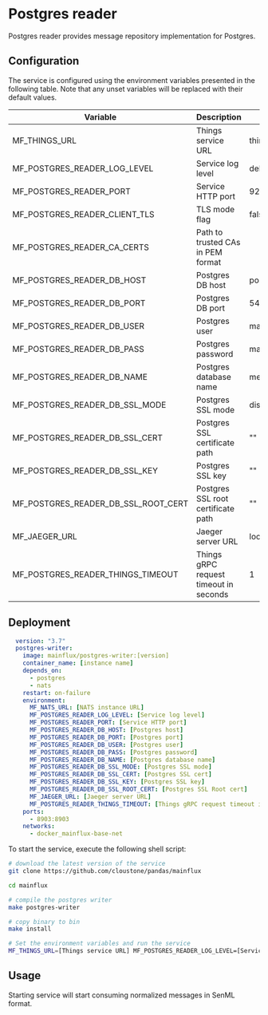 # Postgres reader

Postgres reader provides message repository implementation for Postgres.

## Configuration

The service is configured using the environment variables presented in the
following table. Note that any unset variables will be replaced with their
default values.

| Variable                            | Description                            | Default        |
|-------------------------------------|----------------------------------------|----------------|
| MF_THINGS_URL                       | Things service URL                     | things:8183    |
| MF_POSTGRES_READER_LOG_LEVEL        | Service log level                      | debug          |
| MF_POSTGRES_READER_PORT             | Service HTTP port                      | 9204           |
| MF_POSTGRES_READER_CLIENT_TLS       | TLS mode flag                          | false          |
| MF_POSTGRES_READER_CA_CERTS         | Path to trusted CAs in PEM format      |                |
| MF_POSTGRES_READER_DB_HOST          | Postgres DB host                       | postgres       |
| MF_POSTGRES_READER_DB_PORT          | Postgres DB port                       | 5432           |
| MF_POSTGRES_READER_DB_USER          | Postgres user                          | mainflux       |
| MF_POSTGRES_READER_DB_PASS          | Postgres password                      | mainflux       |
| MF_POSTGRES_READER_DB_NAME          | Postgres database name                 | messages       |
| MF_POSTGRES_READER_DB_SSL_MODE      | Postgres SSL mode                      | disabled       |
| MF_POSTGRES_READER_DB_SSL_CERT      | Postgres SSL certificate path          | ""             |
| MF_POSTGRES_READER_DB_SSL_KEY       | Postgres SSL key                       | ""             |
| MF_POSTGRES_READER_DB_SSL_ROOT_CERT | Postgres SSL root certificate path     | ""             |
| MF_JAEGER_URL                       | Jaeger server URL                      | localhost:6831 |
| MF_POSTGRES_READER_THINGS_TIMEOUT   | Things gRPC request timeout in seconds | 1              |

## Deployment

```yaml
  version: "3.7"
  postgres-writer:
    image: mainflux/postgres-writer:[version]
    container_name: [instance name]
    depends_on:
      - postgres
      - nats
    restart: on-failure
    environment:
      MF_NATS_URL: [NATS instance URL]
      MF_POSTGRES_READER_LOG_LEVEL: [Service log level]
      MF_POSTGRES_READER_PORT: [Service HTTP port]
      MF_POSTGRES_READER_DB_HOST: [Postgres host]
      MF_POSTGRES_READER_DB_PORT: [Postgres port]
      MF_POSTGRES_READER_DB_USER: [Postgres user]
      MF_POSTGRES_READER_DB_PASS: [Postgres password]
      MF_POSTGRES_READER_DB_NAME: [Postgres database name]
      MF_POSTGRES_READER_DB_SSL_MODE: [Postgres SSL mode]
      MF_POSTGRES_READER_DB_SSL_CERT: [Postgres SSL cert]
      MF_POSTGRES_READER_DB_SSL_KEY: [Postgres SSL key]
      MF_POSTGRES_READER_DB_SSL_ROOT_CERT: [Postgres SSL Root cert]
      MF_JAEGER_URL: [Jaeger server URL]
      MF_POSTGRES_READER_THINGS_TIMEOUT: [Things gRPC request timeout in seconds]
    ports:
      - 8903:8903
    networks:
      - docker_mainflux-base-net
```

To start the service, execute the following shell script:

```bash
# download the latest version of the service
git clone https://github.com/cloustone/pandas/mainflux

cd mainflux

# compile the postgres writer
make postgres-writer

# copy binary to bin
make install

# Set the environment variables and run the service
MF_THINGS_URL=[Things service URL] MF_POSTGRES_READER_LOG_LEVEL=[Service log level] MF_POSTGRES_READER_PORT=[Service HTTP port] MF_POSTGRES_READER_CLIENT_TLS =[TLS mode flag] MF_POSTGRES_READER_CA_CERTS=[Path to trusted CAs in PEM format] MF_POSTGRES_READER_DB_HOST=[Postgres host] MF_POSTGRES_READER_DB_PORT=[Postgres port] MF_POSTGRES_READER_DB_USER=[Postgres user] MF_POSTGRES_READER_DB_PASS=[Postgres password] MF_POSTGRES_READER_DB_NAME=[Postgres database name] MF_POSTGRES_READER_DB_SSL_MODE=[Postgres SSL mode] MF_POSTGRES_READER_DB_SSL_CERT=[Postgres SSL cert] MF_POSTGRES_READER_DB_SSL_KEY=[Postgres SSL key] MF_POSTGRES_READER_DB_SSL_ROOT_CERT=[Postgres SSL Root cert] MF_JAEGER_URL=[Jaeger server URL] MF_POSTGRES_READER_THINGS_TIMEOUT=[Things gRPC request timeout in seconds] $GOBIN/mainflux-postgres-reader
```

## Usage

Starting service will start consuming normalized messages in SenML format.
